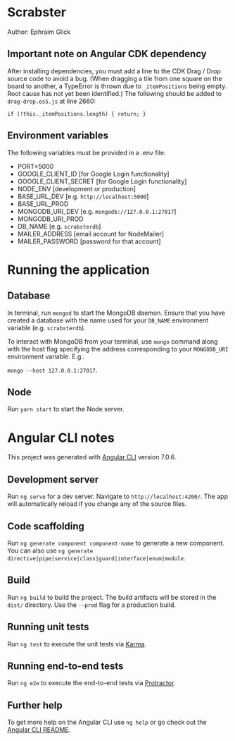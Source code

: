 # Scrabster

Author: Ephraim Glick

## Important note on Angular CDK dependency

After installing dependencies, you must add a line to the CDK Drag / Drop source code to avoid a bug. (When dragging a tile from one square on the board to another, a TypeError is thrown due to `_itemPositions` being empty. Root cause has not yet been identified.) The following should be added to `drag-drop.es5.js` at line 2660:

`if (!this._itemPositions.length) { return; }`

## Environment variables

The following variables must be provided in a .env file:

- PORT=5000
- GOOGLE_CLIENT_ID [for Google Login functionality]
- GOOGLE_CLIENT_SECRET [for Google Login functionality]
- NODE_ENV [development or production]
- BASE_URL_DEV [e.g. `http://localhost:5000`]
- BASE_URL_PROD
- MONGODB_URI_DEV [e.g. `mongodb://127.0.0.1:27017`]
- MONGODB_URI_PROD
- DB_NAME [e.g. `scrabsterdb`]
- MAILER_ADDRESS [email account for NodeMailer]
- MAILER_PASSWORD [password for that account]

# Running the application

## Database

In terminal, run `mongod` to start the MongoDB daemon. Ensure that you have created a database with the name used for your `DB_NAME` environment variable (e.g. `scrabsterdb`).

To interact with MongoDB from your terminal, use `mongo` command along with the host flag specifying the address corresponding to your `MONGODB_URI` environment variable. E.g.:

`mongo --host 127.0.0.1:27017`.

## Node

Run `yarn start` to start the Node server.

# Angular CLI notes

This project was generated with [Angular CLI](https://github.com/angular/angular-cli) version 7.0.6.

## Development server

Run `ng serve` for a dev server. Navigate to `http://localhost:4200/`. The app will automatically reload if you change any of the source files.

## Code scaffolding

Run `ng generate component component-name` to generate a new component. You can also use `ng generate directive|pipe|service|class|guard|interface|enum|module`.

## Build

Run `ng build` to build the project. The build artifacts will be stored in the `dist/` directory. Use the `--prod` flag for a production build.

## Running unit tests

Run `ng test` to execute the unit tests via [Karma](https://karma-runner.github.io).

## Running end-to-end tests

Run `ng e2e` to execute the end-to-end tests via [Protractor](http://www.protractortest.org/).

## Further help

To get more help on the Angular CLI use `ng help` or go check out the [Angular CLI README](https://github.com/angular/angular-cli/blob/master/README.md).
